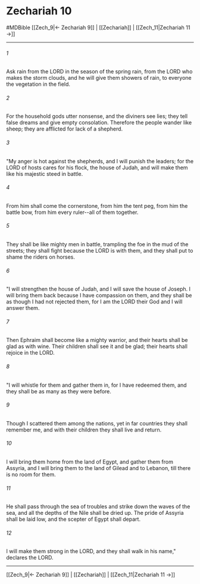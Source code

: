 # Zechariah 10
#MDBible
[[Zech_9|← Zechariah 9]] | [[Zechariah]] | [[Zech_11|Zechariah 11 →]]

***

###### 1 

Ask rain from the LORD in the season of the spring rain, from the LORD who makes the storm clouds, and he will give them showers of rain, to everyone the vegetation in the field. 

###### 2 

For the household gods utter nonsense, and the diviners see lies; they tell false dreams and give empty consolation. Therefore the people wander like sheep; they are afflicted for lack of a shepherd. 

###### 3 

"My anger is hot against the shepherds, and I will punish the leaders; for the LORD of hosts cares for his flock, the house of Judah, and will make them like his majestic steed in battle. 

###### 4 

From him shall come the cornerstone, from him the tent peg, from him the battle bow, from him every ruler--all of them together. 

###### 5 

They shall be like mighty men in battle, trampling the foe in the mud of the streets; they shall fight because the LORD is with them, and they shall put to shame the riders on horses. 

###### 6 

"I will strengthen the house of Judah, and I will save the house of Joseph. I will bring them back because I have compassion on them, and they shall be as though I had not rejected them, for I am the LORD their God and I will answer them. 

###### 7 

Then Ephraim shall become like a mighty warrior, and their hearts shall be glad as with wine. Their children shall see it and be glad; their hearts shall rejoice in the LORD. 

###### 8 

"I will whistle for them and gather them in, for I have redeemed them, and they shall be as many as they were before. 

###### 9 

Though I scattered them among the nations, yet in far countries they shall remember me, and with their children they shall live and return. 

###### 10 

I will bring them home from the land of Egypt, and gather them from Assyria, and I will bring them to the land of Gilead and to Lebanon, till there is no room for them. 

###### 11 

He shall pass through the sea of troubles and strike down the waves of the sea, and all the depths of the Nile shall be dried up. The pride of Assyria shall be laid low, and the scepter of Egypt shall depart. 

###### 12 

I will make them strong in the LORD, and they shall walk in his name," declares the LORD. 

***

[[Zech_9|← Zechariah 9]] | [[Zechariah]] | [[Zech_11|Zechariah 11 →]]
